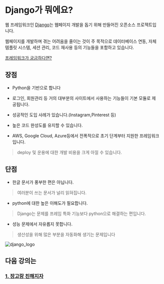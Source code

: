 # Django가 뭐에요?
웹 프레임워크인 [Django](https://www.djangoproject.com/)는 웹페이지 개발을 돕기 위해 만들어진 오픈소스 프로젝트입니다.

웹페이지를 개발하며 겪는 어려움을 줄이는 것이 주 목적으로 
데이터베이스 연동, 자체 템플릿 시스템, 세션 관리,
코드 재사용 등의 기능들을 포함하고 있습니다.

[프레임워크가 궁금하다면?](https://moolgogiheart.tistory.com/87)



## 장점

+ Python을 기반으로 합니다

+ 로그인, 회원관리 등 거의 대부분의 사이트에서 사용하는 기능들이 기본 모듈로 제공됩니다.

+ 성공적인 도입 사례가 있습니다.(Instagram,Pinterest 등)

+ 높은 코드 완성도를 유지할 수 있습니다.

+ AWS, Google Cloud, Azure등에서 전폭적으로 초기 단계부터 지원한 프레임워크입니다.
> deploy 및 운용에 대한 개발 비용을 크게 아낄 수 있습니다.

## 단점

+ 한글 문서가 풍부한 편은 아닙니다.
> 여러분이 쓰는 문서가 널리 읽혀집니다.

+ python에 대한 높은 이해도가 필요합니다.
> Django는 문제를 프레임 특화 기능보다 python으로 해결하는 편입니다. 

+ 성능 문제에서 자유롭지 못합니다.
> 생산성을 위해 많은 부분을 자동화해 생기는 문제입니다 

![django_logo](https://www.djangoproject.com/m/img/logos/django-logo-negative.png)

## 다음 강의는
### [1. 장고랑 친해지자](https://github.com/haedal-with-knu/djangoBootcamp/blob/master/tutorials.md)  
